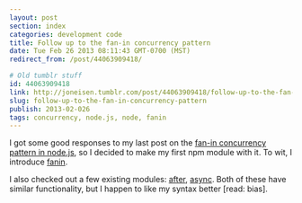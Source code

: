 ```yaml
---
layout: post
section: index
categories: development code
title: Follow up to the fan-in concurrency pattern
date: Tue Feb 26 2013 08:11:43 GMT-0700 (MST)
redirect_from: /post/44063909418/

# Old tumblr stuff
id: 44063909418
link: http://joneisen.tumblr.com/post/44063909418/follow-up-to-the-fan-in-concurrency-pattern
slug: follow-up-to-the-fan-in-concurrency-pattern
publish: 2013-02-026
tags: concurrency, node.js, node, fanin
---
```



I got some good responses to my last post on the [fan-in concurrency pattern in node.js](http://joneisen.me/post/43961435963), so I decided to make my first npm module with it. To wit, I introduce [fanin](http://npmjs.org/package/fanin/1.0.5).

I also checked out a few existing modules: [after](https://npmjs.org/package/after), [async](https://npmjs.org/package/async). Both of these have similar functionality, but I happen to like my syntax better [read: bias].

